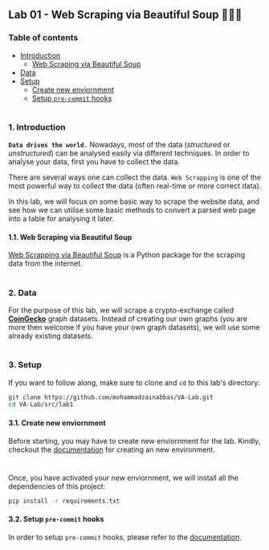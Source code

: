 ## Lab 01 - Web Scraping via Beautiful Soup 👨🏻‍💻

### Table of contents

- [Introduction](#introduction)
  * [Web Scraping via Beautiful Soup](#beautiful-soup)
- [Data](#data)
- [Setup](#setup)
  * [Create new enviornment](#create-new-env)
  * [Setup `pre-commit` hooks](#setup-pre-commit)

#

<a id="introduction" />

### 1. Introduction

__`Data drives the world.`__ Nowadays, most of the data (_structured_ or _unstructured_) can be analysed easily via different techniques. In order to analyse your data, first you have to collect the data. 

There are several ways one can collect the data. `Web Scrapping` is one of the most powerful way to collect the data (often real-time or more correct data).

In this lab, we will focus on some basic way to scrape the website data, and see how we can utilise some basic methods to convert a parsed web page into a table for analysing it later.

<a id="beautiful-soup" />

#### 1.1. Web Scraping via Beautiful Soup

[Web Scrapping via Beautiful Soup](https://beautiful-soup-4.readthedocs.io/en/latest/) is a Python package for the scraping data from the internet.

#

<a id="data" />

### 2. Data

For the purpose of this lab, we will scrape a crypto-exchange called [__CoinGecko__](https://www.coingecko.com/)  graph datasets. Instead of creating our own graphs (you are more then welcome if you have your own graph datasets), we will use some already existing datasets.

#

<a id="setup" />

### 3. Setup

If you want to follow along, make sure to clone and `cd` to this lab's directory:

```bash
git clone https://github.com/mohammadzainabbas/VA-Lab.git
cd VA-Lab/src/lab1
```

<a id="create-new-env" />

#### 3.1. Create new enviornment

Before starting, you may have to create new enviornment for the lab. Kindly, checkout the [documentation](https://github.com/mohammadzainabbas/VA-Lab/blob/main/docs/SETUP_ENV.md) for creating an new environment.

#

Once, you have activated your new enviornment, we will install all the dependencies of this project:

```bash
pip install -r requirements.txt
```

<a id="setup-pre-commit" />

#### 3.2. Setup `pre-commit` hooks

In order to setup `pre-commit` hooks, please refer to the [documentation](https://github.com/mohammadzainabbas/VA-Lab/blob/main/docs/SETUP_PRE-COMMIT_HOOKS.md).

#

